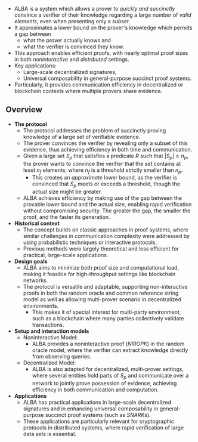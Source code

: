 - ALBA is a system which allows a prover to _quickly and succinctly_ convince a verifier of their knowledge regarding a large number of _valid elements_, even when presenting only a _subset_.
- It approximates a lower bound on the prover's knowledge which permits a gap between
    - what the prover actually knows and
    - what the verifier is convinced they know.
- This approach enables efficient proofs, with nearly optimal proof sizes in both _noninteractive_ and _distributed_ settings.
- Key applications:
    - Large-scale decentralized signatures,
    - Universal composability in general-purpose succinct proof systems.
- Particularly, it provides communication efficiency in decentralized or blockchain contexts where multiple provers share evidence.

## Overview
- **The protocol**
    - The protocol addresses the problem of succinctly proving knowledge of a large set of verifiable evidence.
    - The prover convinces the verifier by revealing only a subset of this evidence, thus achieving efficiency in both time and communication.
    - Given a large set $S_p$ that satisfies a predicate $R$ such that $|S_p| \geq n_p$, the prover wants to convince the verifier that the set contains at least $n_f$ elements, where $n_f$ is a threshold strictly smaller than $n_p$.
        - This creates an _approximate_ lower bound, as the verifier is convinced that $S_p$ meets or exceeds a threshold, though the actual size might be greater.
    - ALBA achieves efficiency by making use of the gap between the provable lower bound and the actual size, enabling rapid verification without compromising security. The greater the gap, the smaller the proof, and the faster its generation.
- **Historical context**
    - The concept builds on classic approaches in proof systems, where similar challenges in communication complexity were addressed by using probabilistic techniques or interactive protocols.
    - Previous methods were largely theoretical and less efficient for practical, large-scale applications.
- **Design goals**
    - ALBA aims to minimize both proof size and computational load, making it feasible for high-throughput settings like blockchain networks.
    - The protocol is versatile and adaptable, supporting non-interactive proofs in both the random oracle and common reference string model as well as allowing multi-prover scenario in decentralized environments.
        - This makes it of special interest for multi-party environment, such as a blockchain where many parties collectively validate transactions.
- **Setup and interaction models**
    - Noninteractive Model:
        - ALBA provides a noninteractive proof (_NIROPK_) in the random oracle model, where the verifier can extract knowledge directly from observing queries.
    - Decentralized Model:
        - ALBA is also adapted for decentralized, multi-prover settings, where several entities hold parts of $S_p$ and communicate over a network to jointly prove possession of evidence, achieving efficiency in both communication and computation.
- **Applications**
    - ALBA has practical applications in large-scale decentralized signatures and in enhancing universal composability in general-purpose succinct proof systems (such as *SNARK*s).
    - These applications are particularly relevant for cryptographic protocols in distributed systems, where rapid verification of large data sets is essential.
